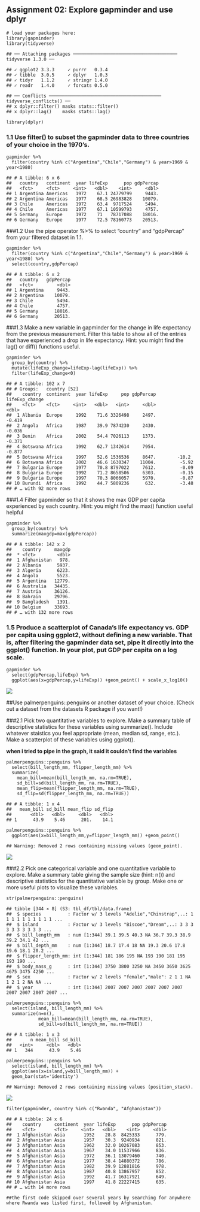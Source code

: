 ## Assignment 02: Explore gapminder and use dplyr

    # load your packages here:
    library(gapminder)
    library(tidyverse)

    ## ── Attaching packages ─────────────────────────────────────── tidyverse 1.3.0 ──

    ## ✓ ggplot2 3.3.3     ✓ purrr   0.3.4
    ## ✓ tibble  3.0.5     ✓ dplyr   1.0.3
    ## ✓ tidyr   1.1.2     ✓ stringr 1.4.0
    ## ✓ readr   1.4.0     ✓ forcats 0.5.0

    ## ── Conflicts ────────────────────────────────────────── tidyverse_conflicts() ──
    ## x dplyr::filter() masks stats::filter()
    ## x dplyr::lag()    masks stats::lag()

    library(dplyr)

### 1.1 Use filter() to subset the gapminder data to three countries of your choice in the 1970’s.

    gapminder %>%
      filter(country %in% c("Argentina","Chile","Germany") & year>1969 & year<1980)

    ## # A tibble: 6 x 6
    ##   country   continent  year lifeExp      pop gdpPercap
    ##   <fct>     <fct>     <int>   <dbl>    <int>     <dbl>
    ## 1 Argentina Americas   1972    67.1 24779799     9443.
    ## 2 Argentina Americas   1977    68.5 26983828    10079.
    ## 3 Chile     Americas   1972    63.4  9717524     5494.
    ## 4 Chile     Americas   1977    67.1 10599793     4757.
    ## 5 Germany   Europe     1972    71   78717088    18016.
    ## 6 Germany   Europe     1977    72.5 78160773    20513.

\#\#\#1.2 Use the pipe operator %&gt;% to select “country” and
“gdpPercap” from your filtered dataset in 1.1.

    gapminder %>%
      filter(country %in% c("Argentina","Chile","Germany") & year>1969 & year<1980) %>% 
      select(country,gdpPercap)

    ## # A tibble: 6 x 2
    ##   country   gdpPercap
    ##   <fct>         <dbl>
    ## 1 Argentina     9443.
    ## 2 Argentina    10079.
    ## 3 Chile         5494.
    ## 4 Chile         4757.
    ## 5 Germany      18016.
    ## 6 Germany      20513.

\#\#\#1.3 Make a new variable in gapminder for the change in life
expectancy from the previous measurement. Filter this table to show all
of the entries that have experienced a drop in life expectancy. Hint:
you might find the lag() or diff() functions useful.

    gapminder %>%
      group_by(country) %>% 
      mutate(lifeExp_change=lifeExp-lag(lifeExp)) %>% 
      filter(lifeExp_change<0)

    ## # A tibble: 102 x 7
    ## # Groups:   country [52]
    ##    country  continent  year lifeExp     pop gdpPercap lifeExp_change
    ##    <fct>    <fct>     <int>   <dbl>   <int>     <dbl>          <dbl>
    ##  1 Albania  Europe     1992    71.6 3326498     2497.         -0.419
    ##  2 Angola   Africa     1987    39.9 7874230     2430.         -0.036
    ##  3 Benin    Africa     2002    54.4 7026113     1373.         -0.371
    ##  4 Botswana Africa     1992    62.7 1342614     7954.         -0.877
    ##  5 Botswana Africa     1997    52.6 1536536     8647.        -10.2  
    ##  6 Botswana Africa     2002    46.6 1630347    11004.         -5.92 
    ##  7 Bulgaria Europe     1977    70.8 8797022     7612.         -0.09 
    ##  8 Bulgaria Europe     1992    71.2 8658506     6303.         -0.15 
    ##  9 Bulgaria Europe     1997    70.3 8066057     5970.         -0.87 
    ## 10 Burundi  Africa     1992    44.7 5809236      632.         -3.48 
    ## # … with 92 more rows

\#\#\#1.4 Filter gapminder so that it shows the max GDP per capita
experienced by each country. Hint: you might find the max() function
useful helpful

    gapminder %>%
      group_by(country) %>% 
      summarize(maxgdp=max(gdpPercap))

    ## # A tibble: 142 x 2
    ##    country     maxgdp
    ##  * <fct>        <dbl>
    ##  1 Afghanistan   978.
    ##  2 Albania      5937.
    ##  3 Algeria      6223.
    ##  4 Angola       5523.
    ##  5 Argentina   12779.
    ##  6 Australia   34435.
    ##  7 Austria     36126.
    ##  8 Bahrain     29796.
    ##  9 Bangladesh   1391.
    ## 10 Belgium     33693.
    ## # … with 132 more rows

### 1.5 Produce a scatterplot of Canada’s life expectancy vs. GDP per capita using ggplot2, without defining a new variable. That is, after filtering the gapminder data set, pipe it directly into the ggplot() function. In your plot, put GDP per capita on a log scale.

    gapminder %>%
      select(gdpPercap,lifeExp) %>% 
      ggplot(aes(x=gdpPercap,y=lifeExp)) +geom_point() + scale_x_log10()

![](HW2_files/figure-markdown_strict/plot-1.png)

\#\#Use palmerpenguins::penguins or another dataset of your choice.
(Check out a dataset from the datasets R package if you want!)

\#\#\#2.1 Pick two quantitative variables to explore. Make a summary
table of descriptive statistics for these variables using summarize().
Include whatever staistics you feel appropriate (mean, median sd, range,
etc.). Make a scatterplot of these variables using ggplot().

**when i tried to pipe in the graph, it said it couldn’t find the
variables**

    palmerpenguins::penguins %>% 
      select(bill_length_mm, flipper_length_mm) %>% 
      summarize(
        mean_bill=mean(bill_length_mm, na.rm=TRUE),
        sd_bill=sd(bill_length_mm, na.rm=TRUE),
        mean_flip=mean(flipper_length_mm, na.rm=TRUE),
        sd_flip=sd(flipper_length_mm, na.rm=TRUE))

    ## # A tibble: 1 x 4
    ##   mean_bill sd_bill mean_flip sd_flip
    ##       <dbl>   <dbl>     <dbl>   <dbl>
    ## 1      43.9    5.46      201.    14.1

    palmerpenguins::penguins %>% 
      ggplot(aes(x=bill_length_mm,y=flipper_length_mm)) +geom_point()

    ## Warning: Removed 2 rows containing missing values (geom_point).

![](HW2_files/figure-markdown_strict/dataset%20exploring-1.png)

\#\#\#2.2 Pick one categorical variable and one quantitative variable to
explore. Make a summary table giving the sample size (hint: n()) and
descriptive statistics for the quantitative variable by group. Make one
or more useful plots to visualize these variables.

    str(palmerpenguins::penguins)

    ## tibble [344 × 8] (S3: tbl_df/tbl/data.frame)
    ##  $ species          : Factor w/ 3 levels "Adelie","Chinstrap",..: 1 1 1 1 1 1 1 1 1 1 ...
    ##  $ island           : Factor w/ 3 levels "Biscoe","Dream",..: 3 3 3 3 3 3 3 3 3 3 ...
    ##  $ bill_length_mm   : num [1:344] 39.1 39.5 40.3 NA 36.7 39.3 38.9 39.2 34.1 42 ...
    ##  $ bill_depth_mm    : num [1:344] 18.7 17.4 18 NA 19.3 20.6 17.8 19.6 18.1 20.2 ...
    ##  $ flipper_length_mm: int [1:344] 181 186 195 NA 193 190 181 195 193 190 ...
    ##  $ body_mass_g      : int [1:344] 3750 3800 3250 NA 3450 3650 3625 4675 3475 4250 ...
    ##  $ sex              : Factor w/ 2 levels "female","male": 2 1 1 NA 1 2 1 2 NA NA ...
    ##  $ year             : int [1:344] 2007 2007 2007 2007 2007 2007 2007 2007 2007 2007 ...

    palmerpenguins::penguins %>% 
      select(island, bill_length_mm) %>% 
      summarize(n=n(),
                mean_bill=mean(bill_length_mm, na.rm=TRUE),
                sd_bill=sd(bill_length_mm, na.rm=TRUE)) 

    ## # A tibble: 1 x 3
    ##       n mean_bill sd_bill
    ##   <int>     <dbl>   <dbl>
    ## 1   344      43.9    5.46

    palmerpenguins::penguins %>% 
      select(island, bill_length_mm) %>% 
      ggplot(aes(x=island,y=bill_length_mm)) +
      geom_bar(stat='identity')

    ## Warning: Removed 2 rows containing missing values (position_stack).

![](HW2_files/figure-markdown_strict/categorical-1.png)

    filter(gapminder, country %in% c("Rwanda", "Afghanistan"))

    ## # A tibble: 24 x 6
    ##    country     continent  year lifeExp      pop gdpPercap
    ##    <fct>       <fct>     <int>   <dbl>    <int>     <dbl>
    ##  1 Afghanistan Asia       1952    28.8  8425333      779.
    ##  2 Afghanistan Asia       1957    30.3  9240934      821.
    ##  3 Afghanistan Asia       1962    32.0 10267083      853.
    ##  4 Afghanistan Asia       1967    34.0 11537966      836.
    ##  5 Afghanistan Asia       1972    36.1 13079460      740.
    ##  6 Afghanistan Asia       1977    38.4 14880372      786.
    ##  7 Afghanistan Asia       1982    39.9 12881816      978.
    ##  8 Afghanistan Asia       1987    40.8 13867957      852.
    ##  9 Afghanistan Asia       1992    41.7 16317921      649.
    ## 10 Afghanistan Asia       1997    41.8 22227415      635.
    ## # … with 14 more rows

    ##the first code skipped over several years by searching for anywhere where Rwanda was listed first, followed by Afghanistan.
